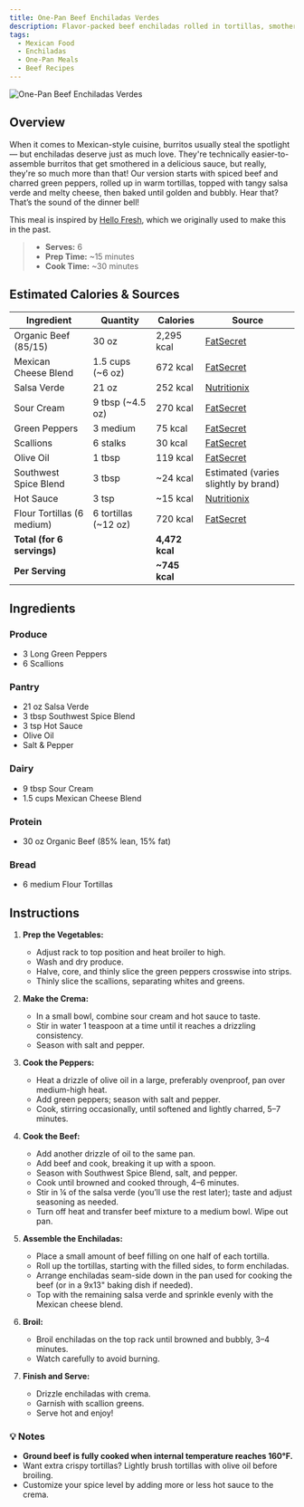 ```yaml
---
title: One-Pan Beef Enchiladas Verdes
description: Flavor-packed beef enchiladas rolled in tortillas, smothered in salsa verde, topped with melty cheese, and baked to bubbly perfection — all in one pan.
tags:
  - Mexican Food
  - Enchiladas
  - One-Pan Meals
  - Beef Recipes
---
```


![One-Pan Beef Enchiladas Verdes](/img/hispanic/beef_enchiladas_verdes/cover.png)

## Overview

When it comes to Mexican-style cuisine, burritos usually steal the spotlight — but enchiladas deserve just as much love. They're technically easier-to-assemble burritos that get smothered in a delicious sauce, but really, they're so much more than that! Our version starts with spiced beef and charred green peppers, rolled up in warm tortillas, topped with tangy salsa verde and melty cheese, then baked until golden and bubbly. Hear that? That’s the sound of the dinner bell!

This meal is inspired by [Hello Fresh], which we originally used to make this in the past.

> - **Serves:** 6
> - **Prep Time:** ~15 minutes
> - **Cook Time:** ~30 minutes

## Estimated Calories & Sources

| **Ingredient**               | **Quantity**      | **Calories**   | **Source**                                                                                                       |
| ----------------------------- | ----------------- | -------------- | ---------------------------------------------------------------------------------------------------------------- |
| Organic Beef (85/15)          | 30 oz             | 2,295 kcal     | [FatSecret](https://www.fatsecret.com/calories-nutrition/usda/ground-beef-85-lean-15-fat-cooked?portionid=51710) |
| Mexican Cheese Blend          | 1.5 cups (~6 oz)  | 672 kcal       | [FatSecret](https://www.fatsecret.com/calories-nutrition/generic/mexican-blend-cheese?portionid=330032)          |
| Salsa Verde                   | 21 oz             | 252 kcal       | [Nutritionix](https://www.nutritionix.com/food/salsa-verde)                                                      |
| Sour Cream                    | 9 tbsp (~4.5 oz)  | 270 kcal       | [FatSecret](https://www.fatsecret.com/calories-nutrition/usda/sour-cream?portionid=29597)                        |
| Green Peppers                  | 3 medium          | 75 kcal        | [FatSecret](https://www.fatsecret.com/calories-nutrition/generic/peppers-green?portionid=34202)                  |
| Scallions                     | 6 stalks          | 30 kcal        | [FatSecret](https://www.fatsecret.com/calories-nutrition/generic/scallions?portionid=30702)                      |
| Olive Oil                     | 1 tbsp            | 119 kcal       | [FatSecret](https://www.fatsecret.com/calories-nutrition/generic/olive-oil?portionid=29339)                      |
| Southwest Spice Blend         | 3 tbsp            | ~24 kcal       | Estimated (varies slightly by brand)                                                                             |
| Hot Sauce                     | 3 tsp             | ~15 kcal       | [Nutritionix](https://www.nutritionix.com/food/hot-sauce)                                                        |
| Flour Tortillas (6 medium)    | 6 tortillas (~12 oz) | 720 kcal    | [FatSecret](https://www.fatsecret.com/calories-nutrition/usda/flour-tortillas?portionid=33951)                   |
| **Total (for 6 servings)**    |                   | **4,472 kcal** |                                                                                                                  |
| **Per Serving**               |                   | **~745 kcal**  |                                                                                                                  |

## Ingredients

### Produce

- 3 Long Green Peppers
- 6 Scallions

### Pantry

- 21 oz Salsa Verde
- 3 tbsp Southwest Spice Blend
- 3 tsp Hot Sauce
- Olive Oil
- Salt & Pepper

### Dairy

- 9 tbsp Sour Cream
- 1.5 cups Mexican Cheese Blend

### Protein

- 30 oz Organic Beef (85% lean, 15% fat)

### Bread

- 6 medium Flour Tortillas

## Instructions

1. **Prep the Vegetables:**  
   - Adjust rack to top position and heat broiler to high.
   - Wash and dry produce.
   - Halve, core, and thinly slice the green peppers crosswise into strips.
   - Thinly slice the scallions, separating whites and greens.

2. **Make the Crema:**  
   - In a small bowl, combine sour cream and hot sauce to taste.
   - Stir in water 1 teaspoon at a time until it reaches a drizzling consistency.
   - Season with salt and pepper.

3. **Cook the Peppers:**  
   - Heat a drizzle of olive oil in a large, preferably ovenproof, pan over medium-high heat.
   - Add green peppers; season with salt and pepper.
   - Cook, stirring occasionally, until softened and lightly charred, 5–7 minutes.

4. **Cook the Beef:**  
   - Add another drizzle of oil to the same pan.
   - Add beef and cook, breaking it up with a spoon.
   - Season with Southwest Spice Blend, salt, and pepper.
   - Cook until browned and cooked through, 4–6 minutes.
   - Stir in ¼ of the salsa verde (you’ll use the rest later); taste and adjust seasoning as needed.
   - Turn off heat and transfer beef mixture to a medium bowl. Wipe out pan.

5. **Assemble the Enchiladas:**  
   - Place a small amount of beef filling on one half of each tortilla.
   - Roll up the tortillas, starting with the filled sides, to form enchiladas.
   - Arrange enchiladas seam-side down in the pan used for cooking the beef (or in a 9x13" baking dish if needed).
   - Top with the remaining salsa verde and sprinkle evenly with the Mexican cheese blend.

6. **Broil:**  
   - Broil enchiladas on the top rack until browned and bubbly, 3–4 minutes.
   - Watch carefully to avoid burning.

7. **Finish and Serve:**  
   - Drizzle enchiladas with crema.
   - Garnish with scallion greens.
   - Serve hot and enjoy!

### 💡 Notes

- **Ground beef is fully cooked when internal temperature reaches 160°F.**
- Want extra crispy tortillas? Lightly brush tortillas with olive oil before broiling.
- Customize your spice level by adding more or less hot sauce to the crema.

<!-- Links -->
[Hello Fresh]: https://www.hellofresh.com/recipes/one-pan-beef-enchiladas-verdes-646be3ba27c3a0018f11a303
